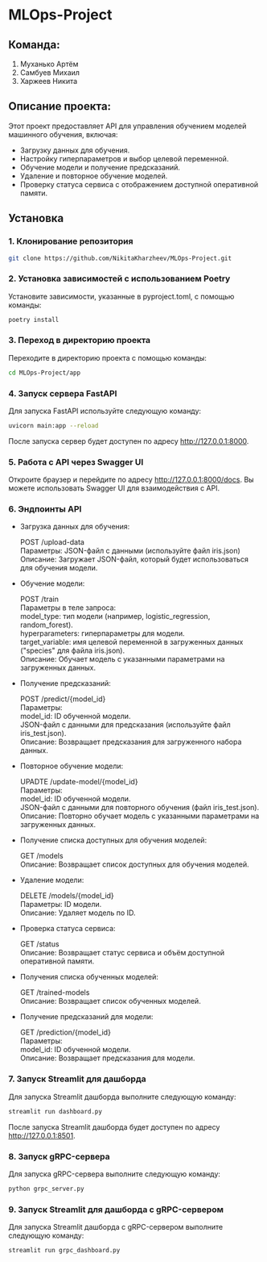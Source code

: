 # MLOps-Project
## Команда: 
1. Муханько Артём
2. Самбуев Михаил
3. Харжеев Никита

## Описание проекта:

Этот проект предоставляет API для управления обучением моделей машинного обучения, включая:
- Загрузку данных для обучения.
- Настройку гиперпараметров и выбор целевой переменной.
- Обучение модели и получение предсказаний.
- Удаление и повторное обучение моделей.
- Проверку статуса сервиса с отображением доступной оперативной памяти.

## Установка

### 1. Клонирование репозитория

```bash
git clone https://github.com/NikitaKharzheev/MLOps-Project.git
```

### 2. Установка зависимостей с использованием Poetry

Установите зависимости, указанные в pyproject.toml, с помощью команды:
```bash
poetry install
```

### 3. Переход в директорию проекта

Переходите в директорию проекта с помощью команды:
```bash
cd MLOps-Project/app
```

### 4. Запуск сервера FastAPI

Для запуска FastAPI используйте следующую команду:
```bash
uvicorn main:app --reload
```

После запуска сервер будет доступен по адресу http://127.0.0.1:8000.

### 5. Работа с API через Swagger UI

Откроите браузер и перейдите по адресу http://127.0.0.1:8000/docs. Вы можете использовать Swagger UI для взаимодействия с API.

### 6. Эндпоинты API

- Загрузка данных для обучения:

    POST /upload-data  
    Параметры: JSON-файл с данными (используйте файл iris.json)  
    Описание: Загружает JSON-файл, который будет использоваться для обучения модели.

- Обучение модели:

    POST /train  
    Параметры в теле запроса:  
    model_type: тип модели (например, logistic_regression, random_forest).  
    hyperparameters: гиперпараметры для модели.  
    target_variable: имя целевой переменной в загруженных данных ("species" для файла iris.json).  
    Описание: Обучает модель с указанными параметрами на загруженных данных.

- Получение предсказаний:

    POST /predict/{model_id}  
    Параметры:  
    model_id: ID обученной модели.  
    JSON-файл с данными для предсказания (используйте файл iris_test.json).  
    Описание: Возвращает предсказания для загруженного набора данных.

- Повторное обучение модели:

    UPADTE /update-model/{model_id}  
    Параметры:  
    model_id: ID обученной модели.  
    JSON-файл с данными для повторного обучения (файл iris_test.json).  
    Описание: Повторно обучает модель с указанными параметрами на загруженных данных.

- Получение списка доступных для обучения моделей:

    GET /models  
    Описание: Возвращает список доступных для обучения моделей.  

- Удаление модели:

    DELETE /models/{model_id}  
    Параметры: ID модели.  
    Описание: Удаляет модель по ID.

- Проверка статуса сервиса:

    GET /status  
    Описание: Возвращает статус сервиса и объём доступной оперативной памяти.

- Получения списка обученных моделей:

    GET /trained-models  
    Описание: Возвращает список обученных моделей.

- Получение предсказаний для модели:

    GET /prediction/{model_id}  
    Параметры:  
    model_id: ID обученной модели.  
    Описание: Возвращает предсказания для модели.

### 7. Запуск Streamlit для дашборда

Для запуска Streamlit дашборда выполните следующую команду:

```bash
streamlit run dashboard.py
```

После запуска Streamlit дашборда будет доступен по адресу http://127.0.0.1:8501.

### 8. Запуск gRPC-сервера

Для запуска gRPC-сервера выполните следующую команду:

```bash
python grpc_server.py
```

### 9. Запуск Streamlit для дашборда с gRPC-сервером

Для запуска Streamlit дашборда с gRPC-сервером выполните следующую команду:

```bash
streamlit run grpc_dashboard.py
```




